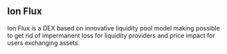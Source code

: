 ## Ion Flux

Ion Flux is a DEX based on innovative liquidity pool model making possible to get rid of impermanent loss for liquidity providers and price impact for users exchanging assets.